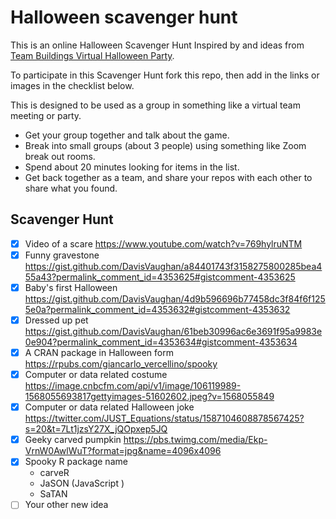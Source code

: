 # Halloween scavenger hunt

This is an online Halloween Scavenger Hunt
Inspired by and ideas from [Team Buildings Virtual Halloween Party](https://teambuilding.com/blog/virtual-halloween-party).

To participate in this Scavenger Hunt fork this repo, then add in the links or images in the checklist below.  

This is designed to be used as a group in something like a virtual team meeting or party.
* Get your group together and talk about the game.
* Break into small groups (about 3 people) using something like Zoom break out rooms.
* Spend about 20 minutes looking for items in the list.
* Get back together as a team, and share your repos with each other to share what you found.

## Scavenger Hunt

- [x] Video of a scare https://www.youtube.com/watch?v=769hylruNTM
- [x] Funny gravestone https://gist.github.com/DavisVaughan/a84401743f3158275800285bea455a43?permalink_comment_id=4353625#gistcomment-4353625
- [x] Baby's first Halloween https://gist.github.com/DavisVaughan/4d9b596696b77458dc3f84f6f1255e0a?permalink_comment_id=4353632#gistcomment-4353632
- [x] Dressed up pet https://gist.github.com/DavisVaughan/61beb30996ac6e3691f95a9983e0e904?permalink_comment_id=4353634#gistcomment-4353634
- [x] A CRAN package in Halloween form https://rpubs.com/giancarlo_vercellino/spooky
- [x] Computer or data related costume https://image.cnbcfm.com/api/v1/image/106119989-1568055693817gettyimages-51602602.jpeg?v=1568055849
- [x] Computer or data related Halloween joke https://twitter.com/JUST_Equations/status/1587104608878567425?s=20&t=7Lt1jzsY27X_jQOpxep5JQ
- [x] Geeky carved pumpkin https://pbs.twimg.com/media/Ekp-VrnW0AwlWuT?format=jpg&name=4096x4096
- [x] Spooky R package name
  - carveR
  - JaSON (JavaScript )
  - SaTAN
- [ ] Your other new idea
